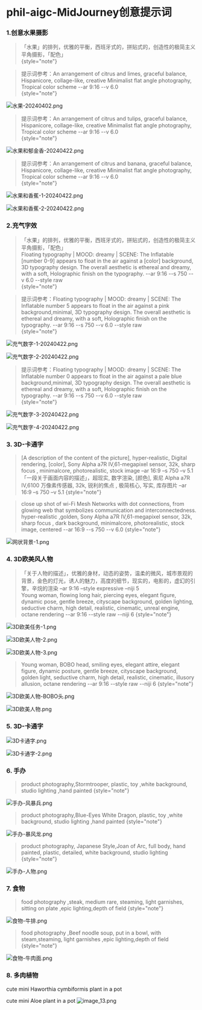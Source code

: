 # phil-aigc-MidJourney创意提示词

### 1.创意水果摄影
> 「水果」的排列，优雅的平衡，西班牙式的，拼贴式的，创造性的极简主义平角摄影，「配色」  
> {style="note"}

> 提示词参考：An arrangement of citrus and limes, graceful balance, Hispanicore, collage-like, creative Minimalist flat angle photography, Tropical color scheme  --ar 9:16 --v 6.0  
> {style="note"}

![水果-20240402.png](水果-20240402.png)

> 提示词参考：An arrangement of citrus and tulips, graceful balance, Hispanicore, collage-like, creative Minimalist flat angle photography, Tropical color scheme  --ar 9:16 --v 6.0  
> {style="note"}

![水果和郁金香-20240422.png](水果和郁金香-20240422.png)

> 提示词参考：An arrangement of citrus and banana, graceful balance, Hispanicore, collage-like, creative Minimalist flat angle photography, Tropical color scheme  --ar 9:16 --v 6.0  
> {style="note"}

![水果和香蕉-1-20240422.png](水果和香蕉-1-20240422.png)

![水果和香蕉-2-20240422.png](水果和香蕉-2-20240422.png)

### 2.充气字效
> 「水果」的排列，优雅的平衡，西班牙式的，拼贴式的，创造性的极简主义平角摄影，「配色」  
> Floating typography | MOOD: dreamy | SCENE: The Inflatable [number 0-9] appears to float in the air against a [color] background, 3D typography design. The overall aesthetic is ethereal and dreamy, with a soft, Holographic finish on the typography. --ar 9:16 --s 750 --v 6.0 --style raw  
> {style="note"}

> 提示词参考：Floating typography | MOOD: dreamy | SCENE: The Inflatable number 5 appears to float in the air against a pink background,minimal, 3D typography design. The overall aesthetic is ethereal and dreamy, with a soft, Holographic finish on the typography. --ar 9:16 --s 750 --v 6.0 --style raw  
> {style="note"}

![充气数字-1-20240422.png](充气数字-1-20240422.png)

![充气数字-2-20240422.png](充气数字-2-20240422.png)

> 提示词参考：Floating typography | MOOD: dreamy | SCENE: The Inflatable number 0 appears to float in the air against a pale blue background,minimal, 3D typography design. The overall aesthetic is ethereal and dreamy, with a soft, Holographic finish on the typography. --ar 9:16 --s 750 --v 6.0 --style raw  
> {style="note"}

![充气数字-3-20240422.png](充气数字-3-20240422.png)

![充气数字-4-20240422.png](充气数字-4-20240422.png)

### 3. 3D-卡通字
> [A description of the content of the picture], hyper-realistic, Digital rendering, [color], Sony Alpha a7R IV,61-megapixel sensor, 32k, sharp focus , minimalcore, photorealistic, stock image –ar 16:9 –s 750 –v 5.1  
> 「一段关于画面内容的描述」，超现实, 数字渲染, [颜色], 索尼 Alpha a7R IV,6100 万像素传感器, 32k, 锐利的焦点 , 极简核心, 写实, 库存图片 –ar 16:9 –s 750 –v 5.1
> {style="note"}

> close up shot of wi-Fi Mesh Networks with dot connections, from glowing web that symbolizes communication and interconnectedness. hyper-realistic ,golden, Sony Alpha a7R IV,61-megapixel sensor, 32k, sharp focus , dark background, minimalcore, photorealistic, stock image, centered --ar 16:9 --s 750 --v 6.0
> {style="note"}

![网状背景-1.png](网状背景-1.png)

### 4. 3D欧美风人物

> 「关于人物的描述」，优雅的身材，动态的姿势，温柔的微风，城市景观的背景，金色的灯光，诱人的魅力，高度的细节，现实的，电影的，虚幻的引擎，辛烷的渲染 –ar 9:16 –style expressive –niji 5  
> Young woman, flowing long hair, piercing eyes, elegant figure, dynamic pose, gentle breeze, cityscape background, golden lighting, seductive charm, high detail, realistic, cinematic, unreal engine, octane rendering --ar 9:16 --style raw --niji 6
> {style="note"}

![3D欧美任务-1.png](3D欧美任务-1.png)

![3D欧美人物-2.png](3D欧美人物-2.png)

![3D欧美人物-3.png](3D欧美人物-3.png)


> Young woman, BOBO head, smiling eyes, elegant attire, elegant figure, dynamic posture, gentle breeze, cityscape background, golden light, seductive charm, high detail, realistic, cinematic, illusory allusion, octane rendering --ar 9:16 --style raw --niji 6
> {style="note"}

![3D欧美人物-BOBO头.png](3D欧美人物-BOBO头.png)

![3D欧美人物.png](3D欧美人物.png)

### 5. 3D-卡通字

![3D卡通字.png](3D卡通字.png)

![3D卡通字-2.png](3D卡通字-2.png)

### 6. 手办
> product photography,Stormtrooper, plastic, toy ,white background, studio lighting ,hand painted
> {style="note"}

![手办-风暴兵.png](手办-风暴兵.png)


> product photography,Blue-Eyes White Dragon, plastic, toy ,white background, studio lighting ,hand painted
> {style="note"}

![手办-暴风龙.png](手办-暴风龙.png)


> product photography, Japanese Style,Joan of Arc, full body, hand painted, plastic, detailed, white background, studio lighting
> {style="note"}

![手办-人物.png](手办-人物.png)


### 7. 食物
> food photography ,steak, medium rare, steaming, light garnishes, sitting on plate ,epic lighting,depth of field
> {style="note"}

![食物-牛排.png](食物-牛排.png)

> food photography ,Beef noodle soup, put in a bowl, with steam,steaming, light garnishes ,epic lighting,depth of field 
> {style="note"}

![食物-牛肉面.png](食物-牛肉面.png)


### 8. 多肉植物
cute mini Haworthia cymbiformis plant in a pot 



cute mini Aloe plant in a pot
![image_13.png](image_13.png)


















